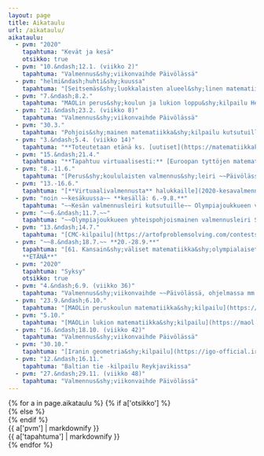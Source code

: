 ```yaml
---
layout: page
title: Aikataulu
url: /aikataulu/
aikataulu:
  - pvm: "2020"
    tapahtuma: "Kevät ja kesä"
    otsikko: true
  - pvm: "10.&ndash;12.1. (viikko 2)"
    tapahtuma: "Valmennus&shy;viikonvaihde Päivölässä"
  - pvm: "helmi&ndash;huhti&shy;kuussa"
    tapahtuma: "[Seitsemäs&shy;luokkalaisten alueel&shy;linen matematiikka&shy;kilpailu](/seiskat/) Helsingissä, Oulussa, Sata&shy;kunnassa ja Turussa **Finaalit pidetään etänä tai siirretään syksylle 2020**"
  - pvm: "7.&ndash;8.2."
    tapahtuma: "MAOLin perus&shy;koulun ja lukion loppu&shy;kilpailu Helsingissä"
  - pvm: "21.&ndash;23.2. (viikko 8)"
    tapahtuma: "Valmennus&shy;viikonvaihde Päivölässä"
  - pvm: "30.3."
    tapahtuma: "Pohjois&shy;mainen matematiikka&shy;kilpailu kutsutuille ~~omassa koulussa~~ kotona"
  - pvm: "3.&ndash;5.4. (viikko 14)"
    tapahtuma: "**Toteutetaan etänä ks. [uutiset](https://matematiikkakilpailut.fi/#uutisia)** ~~Valmennus&shy;viikonvaihde Päivölässä. Pythagoraan polku -kilpailu halukkaille.~~"
  - pvm: "15.&ndash;21.4."
    tapahtuma: "**Tapahtuu virtuaalisesti:** [Euroopan tyttöjen matematiikka&shy;olympialaiset <abbr>EGMO</abbr>](https://egmo2020.nl)"
  - pvm: "8.-11.6."
    tapahtuma: "[Perus&shy;koululaisten valmennus&shy;leiri ~~Päivölässä~~ **virtuaalisesti**](2020-kesaleiri/)"
  - pvm: "13.-16.6."
    tapahtuma: "[**Virtuaalivalmennusta** halukkaille](2020-kesavalmennus/)"
  - pvm: "noin ~~kesäkuussa~~ **kesällä: 6.-9.8.**"
    tapahtuma: "~~Kesän valmennusleiri kutsutuille~~ Olympiajoukkueen valinta- ja valmennusleiri"
  - pvm: "~~6.&ndash;11.7.~~"
    tapahtuma: "~~Olympiajoukkueen yhteispohjoismainen valmennusleiri Sorøssa, Tanskassa~~ **PERUTTU**"
  - pvm: "13.&ndash;14.7."
    tapahtuma: "[CMC-kilpailu](https://artofproblemsolving.com/contests/cmc) kutsutuille"
  - pvm: "~~8.&ndash;18.7.~~ **20.-28.9.**"
    tapahtuma: "[61. Kansain&shy;väliset matematiikka&shy;olympialaiset <abbr>IMO</abbr>](http://www.imo-official.org/year_info.aspx?year=2020) ~~Pietarissa~~
    **ETÄNÄ**"
  - pvm: "2020"
    tapahtuma: "Syksy"
    otsikko: true
  - pvm: "4.&ndash;6.9. (viikko 36)"
    tapahtuma: "Valmennus&shy;viikonvaihde ~~Päivölässä, ohjelmassa mm. Baltian tie -joukkueen valinta.~~ **mahdollisesti etänä**. Lisätietoja lähiaikoina."
  - pvm: "23.9.&ndash;6.10."
    tapahtuma: "[MAOLin peruskoulun matematiikka&shy;kilpailu](https://maol.fi/neljan-tieteen-kisat/)"
  - pvm: "5.10."
    tapahtuma: "[MAOLin lukion matematiikka&shy;kilpailu](https://maol.fi/neljan-tieteen-kisat/)"
  - pvm: "16.&ndash;18.10. (viikko 42)"
    tapahtuma: "Valmennus&shy;viikonvaihde Päivölässä"
  - pvm: "30.10."
    tapahtuma: "[Iranin geometria&shy;kilpailu](https://igo-official.ir/), mahdollisesti Päivölässä."
  - pvm: "12.&ndash;16.11."
    tapahtuma: "Baltian tie -kilpailu Reykjavikissa"
  - pvm: "27.&ndash;29.11. (viikko 48)"
    tapahtuma: "Valmennus&shy;viikonvaihde Päivölässä"
---
```

<div class="list-group">
{% for a in page.aikataulu %}
{% if a['otsikko'] %}<div class="list-group-item-info row">{% else %}<div class="list-group-item row">{% endif %}
<div class="col-sm-3">{{ a['pvm'] | markdownify }}</div>
<div class="col-sm-9">{{ a['tapahtuma'] | markdownify }}</div>
</div>
{% endfor %}
</div>
